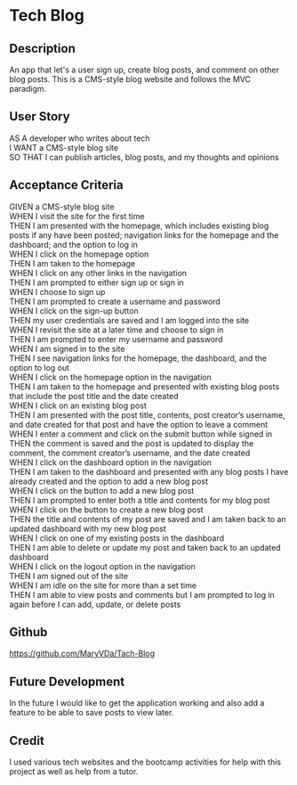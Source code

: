 # Tech Blog
## Description
An app that let's a user sign up, create blog posts, and comment on other blog posts. This is a CMS-style blog website and follows the MVC paradigm. 

## User Story
AS A developer who writes about tech   
I WANT a CMS-style blog site   
SO THAT I can publish articles, blog posts, and my thoughts and opinions   

## Acceptance Criteria
GIVEN a CMS-style blog site   
WHEN I visit the site for the first time   
THEN I am presented with the homepage, which includes existing blog posts if any have been posted; navigation links for the homepage and the dashboard; and the option to log in   
WHEN I click on the homepage option   
THEN I am taken to the homepage   
WHEN I click on any other links in the navigation   
THEN I am prompted to either sign up or sign in   
WHEN I choose to sign up   
THEN I am prompted to create a username and password   
WHEN I click on the sign-up button   
THEN my user credentials are saved and I am logged into the site   
WHEN I revisit the site at a later time and choose to sign in   
THEN I am prompted to enter my username and password   
WHEN I am signed in to the site   
THEN I see navigation links for the homepage, the dashboard, and the option to log out   
WHEN I click on the homepage option in the navigation   
THEN I am taken to the homepage and presented with existing blog posts that include the post title and the date created   
WHEN I click on an existing blog post   
THEN I am presented with the post title, contents, post creator’s username, and date created for that post and have the option to leave a comment   
WHEN I enter a comment and click on the submit button while signed in   
THEN the comment is saved and the post is updated to display the comment, the comment creator’s username, and the date created   
WHEN I click on the dashboard option in the navigation   
THEN I am taken to the dashboard and presented with any blog posts I have already created and the option to add a new blog post  
WHEN I click on the button to add a new blog post   
THEN I am prompted to enter both a title and contents for my blog post   
WHEN I click on the button to create a new blog post   
THEN the title and contents of my post are saved and I am taken back to an updated dashboard with my new blog post   
WHEN I click on one of my existing posts in the dashboard   
THEN I am able to delete or update my post and taken back to an updated dashboard   
WHEN I click on the logout option in the navigation   
THEN I am signed out of the site   
WHEN I am idle on the site for more than a set time   
THEN I am able to view posts and comments but I am prompted to log in again before I can add, update, or delete posts   

## Github
https://github.com/MaryVDa/Tach-Blog

## Future Development
In the future I would like to get the application working and also add a feature to be able to save posts to view later.

## Credit
I used various tech websites and the bootcamp activities for help with this project as well as help from a tutor.
